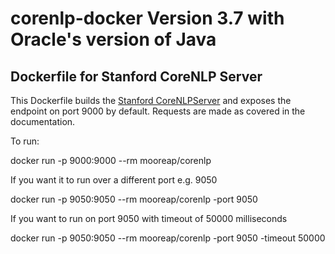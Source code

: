# corenlp-docker Version 3.7 with Oracle's version of Java

Dockerfile for Stanford CoreNLP Server
---------

This Dockerfile builds the [Stanford CoreNLPServer](http://stanfordnlp.github.io/CoreNLP/corenlp-server.html) and exposes the endpoint on port 9000 by default. Requests are made as covered in the documentation.

To run:

docker run -p 9000:9000 --rm mooreap/corenlp

If you want it to run over a different port e.g. 9050

docker run -p 9050:9050 --rm mooreap/corenlp -port 9050

If you want to run on port 9050 with timeout of 50000 milliseconds

docker run -p 9050:9050 --rm mooreap/corenlp -port 9050 -timeout 50000
